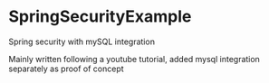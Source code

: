 # SpringSecurityExample
Spring security with mySQL integration

Mainly written following a youtube tutorial, added mysql integration separately as proof of concept
